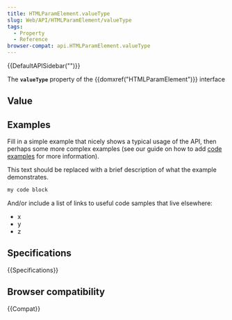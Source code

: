 ```yaml
---
title: HTMLParamElement.valueType
slug: Web/API/HTMLParamElement/valueType
tags:
  - Property
  - Reference
browser-compat: api.HTMLParamElement.valueType
---
```

{{DefaultAPISidebar("")}}

The **`valueType`** property of the {{domxref("HTMLParamElement")}} interface 

## Value



## Examples

Fill in a simple example that nicely shows a typical usage of the API, then perhaps some more complex examples (see our guide on how to add [code examples](/en-US/docs/MDN/Contribute/Structures/Code_examples) for more information).

This text should be replaced with a brief description of what the example demonstrates.

```js
my code block
```

And/or include a list of links to useful code samples that live elsewhere:

*   x
*   y
*   z

## Specifications

{{Specifications}}

## Browser compatibility

{{Compat}}


